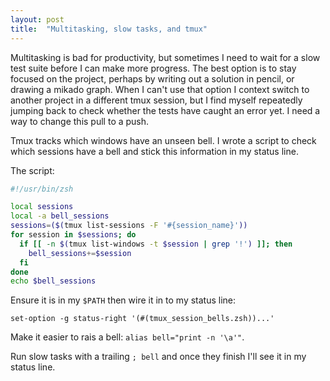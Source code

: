 ```yaml
---
layout: post
title:  "Multitasking, slow tasks, and tmux"
---
```


Multitasking is bad for productivity, but sometimes I need to wait for a slow
test suite before I can make more progress. The best option is to stay focused
on the project, perhaps by writing out a solution in pencil, or drawing a
mikado graph. When I can't use that option I context switch to another project
in a different tmux session, but I find myself repeatedly jumping back to check
whether the tests have caught an error yet. I need a way to change this pull to
a push.

Tmux tracks which windows have an unseen bell. I wrote a script to check which
sessions have a bell and stick this information in my status line.

The script:

```zsh
#!/usr/bin/zsh

local sessions
local -a bell_sessions
sessions=($(tmux list-sessions -F '#{session_name}'))
for session in $sessions; do
  if [[ -n $(tmux list-windows -t $session | grep '!') ]]; then
    bell_sessions+=$session
  fi
done
echo $bell_sessions
```

Ensure it is in my `$PATH` then wire it in to my status line:

```
set-option -g status-right '(#(tmux_session_bells.zsh))...'
```

Make it easier to rais a bell: `alias bell="print -n '\a'"`.

Run slow tasks with a trailing `; bell` and once they finish I'll see it in my
status line.
